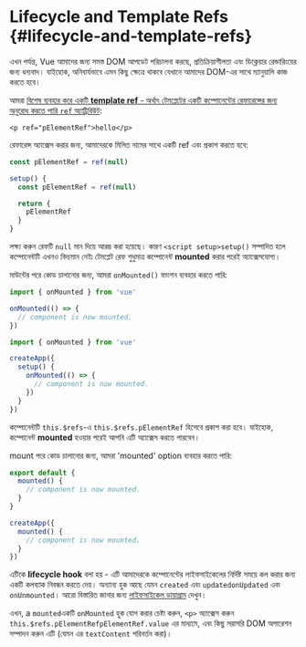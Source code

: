 # Lifecycle and Template Refs {#lifecycle-and-template-refs}

এখন পর্যন্ত, Vue আমাদের জন্য সমস্ত DOM আপডেট পরিচালনা করছে, প্রতিক্রিয়াশীলতা এবং ডিক্লেয়ার রেন্ডারিংয়ের জন্য ধন্যবাদ। যাইহোক, অনিবার্যভাবে এমন কিছু ক্ষেত্রে থাকবে যেখানে আমাদের DOM-এর সাথে ম্যানুয়ালি কাজ করতে হবে।

আমরা <a target="_blank" href="/api/built-in-special-attributes.html#ref">বিশেষ ব্যবহার করে একটি **template ref** - অর্থাৎ টেমপ্লেটের একটি কম্পোনেন্টের রেফারেন্সের জন্য অনুরোধ করতে পারি `ref` অ্যাট্রিবিউট</a>:

```vue-html
<p ref="pElementRef">hello</p>
```

<div class="composition-api">

রেফারেন্স অ্যাক্সেস করার জন্য, আমাদেরকে মিলিত নামের সাথে একটি ref <span class="html"> এবং প্রকাশ</span> করতে হবে:

<div class="sfc">

```js
const pElementRef = ref(null)
```

</div>
<div class="html">

```js
setup() {
  const pElementRef = ref(null)

  return {
    pElementRef
  }
}
```

</div>

লক্ষ্য করুন রেফটি `null` মান দিয়ে আরম্ভ করা হয়েছে। কারণ <span class="sfc">`<script setup>`</span><span class="html">`setup()`</span> সম্পাদিত হলে কম্পোনেন্টটি এখনও বিদ্যমান নেই৷ টেমপ্লেট রেফ শুধুমাত্র কম্পোনেন্ট **mounted** করার পরেই অ্যাক্সেসযোগ্য।

মাউন্টের পরে কোড চালানোর জন্য, আমরা `onMounted()` ফাংশন ব্যবহার করতে পারি:

<div class="sfc">

```js
import { onMounted } from 'vue'

onMounted(() => {
  // component is now mounted.
})
```

</div>
<div class="html">

```js
import { onMounted } from 'vue'

createApp({
  setup() {
    onMounted(() => {
      // component is now mounted.
    })
  }
})
```

</div>
</div>

<div class="options-api">

কম্পোনেন্টটি `this.$refs`-এ `this.$refs.pElementRef` হিসেবে প্রকাশ করা হবে। যাইহোক, কম্পোনেন্ট **mounted** হওয়ার পরেই আপনি এটি অ্যাক্সেস করতে পারবেন।

mount পরে কোড চালানোর জন্য, আমরা 'mounted' option ব্যবহার করতে পারি:

<div class="sfc">

```js
export default {
  mounted() {
    // component is now mounted.
  }
}
```

</div>
<div class="html">

```js
createApp({
  mounted() {
    // component is now mounted.
  }
})
```

</div>
</div>

এটিকে **lifecycle hook** বলা হয় - এটি আমাদেরকে কম্পোনেন্টের লাইফসাইকেলের নির্দিষ্ট সময়ে কল করার জন্য একটি কলব্যাক নিবন্ধন করতে দেয়। অন্যান্য হুক আছে যেমন <span class="options-api">`created` এবং `updated`</span><span class="composition-api">`onUpdated` এবং `onUnmounted`</span>। আরো বিস্তারিত জানার জন্য <a target="_blank" href="/guide/essentials/lifecycle.html#lifecycle-diagram">লাইফসাইকেল ডায়াগ্রাম</a> দেখুন।

এখন, <span class="options-api">a `mounted`</span><span class="composition-api">একটি `onMounted`</span> হুক যোগ করার চেষ্টা করুন, `<p>` অ্যাক্সেস করুন <span class="options-api">`this.$refs.pElementRef`</span><span class="composition-api">`pElementRef.value`</span> এর মাধ্যমে, এবং কিছু সরাসরি DOM অপারেশন সম্পাদন করুন এটি (যেমন এর `textContent` পরিবর্তন করা)।
